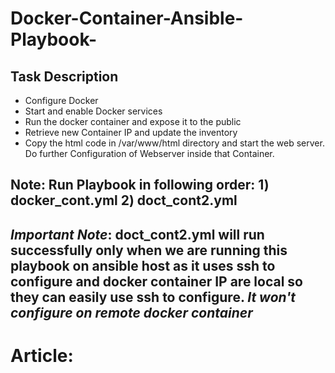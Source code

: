 # Docker-Container-Ansible-Playbook-
## Task Description
- Configure Docker 
- Start and enable Docker services 
- Run the docker container and expose it to the public 
- Retrieve new Container IP and update the inventory 
- Copy the html code in /var/www/html directory and start the web server. Do further Configuration of Webserver inside that Container.

## Note: Run Playbook in following order: 1) docker_cont.yml 2) doct_cont2.yml
## *Important Note*: doct_cont2.yml will run successfully only when we are running this playbook on ansible host as it uses ssh to configure and docker container IP are local so they can easily use ssh to configure. *It won't configure on remote docker container*

# Article: 
